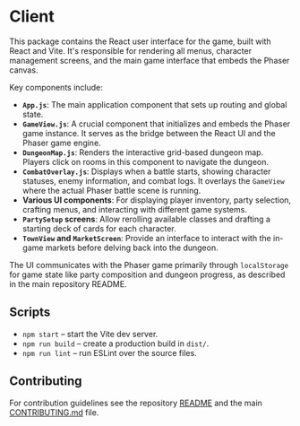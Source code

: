 # Client

This package contains the React user interface for the game, built with React and Vite. It's responsible for rendering all menus, character management screens, and the main game interface that embeds the Phaser canvas.

Key components include:
- **`App.js`**: The main application component that sets up routing and global state.
- **`GameView.js`**: A crucial component that initializes and embeds the Phaser game instance. It serves as the bridge between the React UI and the Phaser game engine.
- **`DungeonMap.js`**: Renders the interactive grid-based dungeon map. Players click on rooms in this component to navigate the dungeon.
- **`CombatOverlay.js`**: Displays when a battle starts, showing character statuses, enemy information, and combat logs. It overlays the `GameView` where the actual Phaser battle scene is running.
- **Various UI components**: For displaying player inventory, party selection, crafting menus, and interacting with different game systems.
- **`PartySetup` screens**: Allow rerolling available classes and drafting a
  starting deck of cards for each character.
- **`TownView` and `MarketScreen`**: Provide an interface to interact with the
  in-game markets before delving back into the dungeon.

The UI communicates with the Phaser game primarily through `localStorage` for game state like party composition and dungeon progress, as described in the main repository README.

## Scripts

- `npm start` – start the Vite dev server.
- `npm run build` – create a production build in `dist/`.
- `npm run lint` – run ESLint over the source files.

## Contributing

For contribution guidelines see the repository [README](../README.md) and the main [CONTRIBUTING.md](../CONTRIBUTING.md) file.


